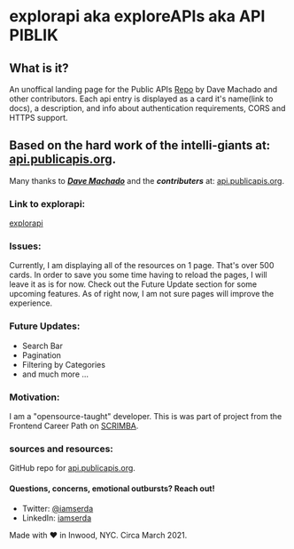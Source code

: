 # explorapi aka exploreAPIs aka API PIBLIK

## What is it?
An unoffical landing page for the Public APIs <a href="https://github.com/davemachado/publicapis/">Repo</a> by Dave Machado and other contributors. Each api entry is displayed as a card it's name(link to docs), a description, and info about authentication requirements, CORS and HTTPS support.

## Based on the hard work of the intelli-giants at: <a href="https://api.publicapis.org" target="_blank">api.publicapis.org</a>. 
Many thanks to ***<a href="https://github.com/davemachado" target="_blank">Dave Machado</a>*** and the ***contributers*** at: <a href="https://api.publicapis.org" target="_blank">api.publicapis.org</a>.

### Link to explorapi:
<a href="https://iamserda.github.io/explorapi/" target="_blank">explorapi</a>

### Issues:
Currently, I am displaying all of the resources on 1 page. That's over 500 cards.
In order to save you some time having to reload the pages, I will leave it as is for now. Check out the Future Update section for some upcoming features. As of right now, I am not sure pages will improve the experience.

### Future Updates:
- Search Bar
- Pagination
- Filtering by Categories
- and much more ...

### Motivation:
I am a "opensource-taught" developer. This is was part of project from the Frontend Career Path on <a href="https://scrimba.com" target="_blank">SCRIMBA</a>.

### sources and resources:
GitHub repo for <a href="https://github.com/davemachado/public-api">api.publicapis.org</a>.



#### Questions, concerns, emotional outbursts? Reach out!
- Twitter: <a href="https://twitter.com/iamserda" target="_blank">@iamserda</a>
- LinkedIn: <a href="https://linkedin.com/in/iamserda" target="_blank">iamserda</a>

Made with ❤️ in Inwood, NYC. Circa March 2021.

